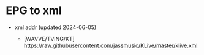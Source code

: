 # EPG to xml

* xml addr (updated 2024-06-05)

  - [WAVVE/TVING/KT]
    https://raw.githubusercontent.com/jassmusic/KLive/master/klive.xml


